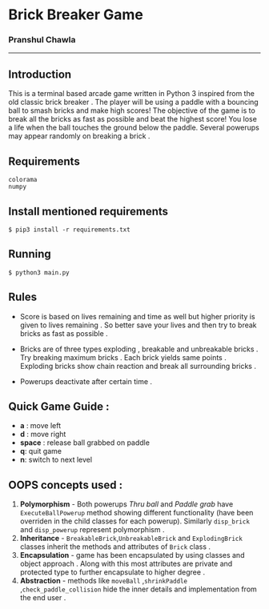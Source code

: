 # Brick Breaker Game

### Pranshul Chawla
---

## Introduction
This is a terminal based arcade game written in Python 3 inspired from
the old classic brick breaker . The player will be using a paddle with a bouncing ball to smash 
bricks and make high scores! The objective of the game is to break all the bricks as fast as possible and
beat the highest score! You lose a life when the ball touches the ground below the paddle. Several powerups may appear randomly
on breaking a brick .

## Requirements
```
colorama
numpy
```

## Install mentioned requirements
```
$ pip3 install -r requirements.txt
```

## Running
```
$ python3 main.py
```


## Rules

- Score is based on lives remaining and time as well but higher priority is given to lives remaining . So better save your lives and then try to break bricks as fast as possible .

- Bricks are of three types exploding , breakable and unbreakable bricks . Try breaking maximum bricks . Each brick yields same points . Exploding bricks show chain reaction and break all surrounding bricks .

- Powerups deactivate after certain time .



## Quick Game Guide :

- **a** : move left
- **d** : move right
- **space** : release ball grabbed on paddle
- **q**: quit game
- **n**: switch to next level

## OOPS concepts used :

1. **Polymorphism** - Both powerups *Thru ball* and *Paddle grab* have `ExecuteBallPowerup` method showing different functionality (have been overriden in the child classes for each powerup). Similarly `disp_brick` and `disp_powerup` represent polymorphism .
2. **Inheritance** - `BreakableBrick`,`UnbreakableBrick` and `ExplodingBrick` classes inherit the methods and attributes of `Brick` class .
3. **Encapsulation** - game has been encapsulated by using classes and object approach . Along with this most attributes are private and protected type to further encapsulate to higher degree .
4. **Abstraction** - methods like `moveBall` ,`shrinkPaddle` ,`check_paddle_collision` hide the inner details and implementation from the end user .
